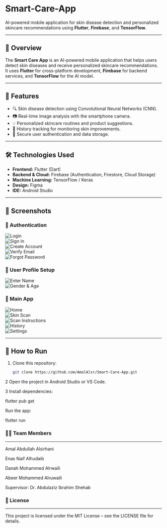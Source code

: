 # Smart-Care-App

AI-powered mobile application for skin disease detection and personalized skincare recommendations using **Flutter**, **Firebase**, and **TensorFlow**.

---

## 📖 Overview
The **Smart Care App** is an AI-powered mobile application that helps users detect skin diseases and receive personalized skincare recommendations.  
It uses **Flutter** for cross-platform development, **Firebase** for backend services, and **TensorFlow** for the AI model.

---

## 🎯 Features
- 🔍 Skin disease detection using Convolutional Neural Networks (CNN).  
- 📷 Real-time image analysis with the smartphone camera.  
- 💡 Personalized skincare routines and product suggestions.  
- 📝 History tracking for monitoring skin improvements.  
- 🔐 Secure user authentication and data storage.  

---

## 🛠️ Technologies Used
- **Frontend:** Flutter (Dart)  
- **Backend & Cloud:** Firebase (Authentication, Firestore, Cloud Storage)  
- **Machine Learning:** TensorFlow / Keras  
- **Design:** Figma  
- **IDE:** Android Studio  

---

## 📱 Screenshots

### 🔐 Authentication
![Login](docs/screenshots/login.png)  
![Sign In](docs/screenshots/sign-in.png)  
![Create Account](docs/screenshots/create-account.png)  
![Verify Email](docs/screenshots/verify-email.png)  
![Forgot Password](docs/screenshots/forget-password.png)  

### 👤 User Profile Setup
![Enter Name](docs/screenshots/name.png)  
![Gender & Age](docs/screenshots/gender-age.png)  

### 📲 Main App
![Home](docs/screenshots/home.png)  
![Skin Scan](docs/screenshots/scan.png)  
![Scan Instructions](docs/screenshots/scan-here.png)  
![History](docs/screenshots/history.png)  
![Settings](docs/screenshots/settings.png)  

---

## 🚀 How to Run
1. Clone this repository:
   ```bash
   git clone https://github.com/AmalAlsr/Smart-Care-App.git
2 Open the project in Android Studio or VS Code.

3 Install dependencies:

flutter pub get

Run the app:

flutter run 


### 👩‍💻 Team Members
---
Amal Abdullah Alsirhani

Enas Naif Alhudaib

Danah Mohammed Alrwaili

Abeer Mohammed Alruwaili

Supervisor: Dr. Abdulaziz Ibrahim Shehab

### 📜 License
---
This project is licensed under the MIT License – see the LICENSE
 file for details.
